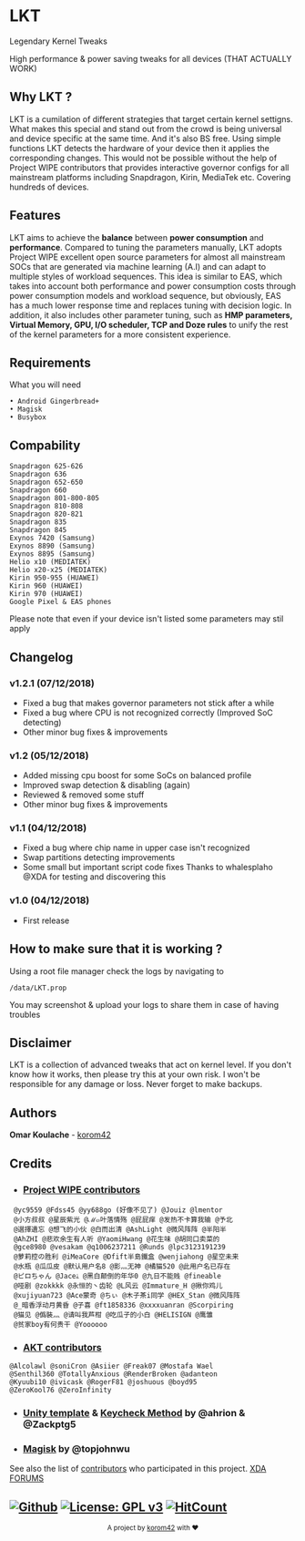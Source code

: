 # LKT
Legendary Kernel Tweaks

High performance & power saving tweaks for all devices (THAT ACTUALLY WORK)

## Why LKT ?
LKT is a cumilation of different strategies that target certain kernel settigns. What makes this special and stand out from the crowd is being universal and device specific at the same time. And it's also BS free. Using simple functions LKT detects the hardware of your device then it applies the corresponding changes. This would not be possible without the help of Project WIPE contributors that provides interactive governor configs for all mainstream platforms including Snapdragon, Kirin, MediaTek etc. Covering hundreds of devices.

## Features
LKT aims to achieve the **balance** between **power consumption** and **performance**.
Compared to tuning the parameters manually, LKT adopts Project WIPE excellent open source parameters for almost all mainstream SOCs that are generated via machine learning (A.I) and can adapt to multiple styles of workload sequences. This idea is similar to EAS, which takes into account both performance and power consumption costs through power consumption models and workload sequence, but obviously, EAS has a much lower response time and replaces tuning with decision logic. In addition, it also includes other parameter tuning, such as **HMP parameters, Virtual Memory, GPU, I/O scheduler, TCP and Doze rules** to unify the rest of the kernel parameters for a more consistent experience.

## Requirements
What you will need 

```
• Android Gingerbread+
• Magisk
• Busybox
```

## Compability
```
Snapdragon 625-626
Snapdragon 636
Snapdragon 652-650
Snapdragon 660
Snapdragon 801-800-805
Snapdragon 810-808
Snapdragon 820-821
Snapdragon 835
Snapdragon 845
Exynos 7420 (Samsung)
Exynos 8890 (Samsung)
Exynos 8895 (Samsung)
Helio x10 (MEDIATEK)
Helio x20-x25 (MEDIATEK)
Kirin 950-955 (HUAWEI)
Kirin 960 (HUAWEI)
Kirin 970 (HUAWEI)
Google Pixel & EAS phones
```
Please note that even if your device isn't listed some parameters may stil apply

## Changelog
### v1.2.1 (07/12/2018)
- Fixed a bug that makes governor parameters not stick after a while
- Fixed a bug where CPU is not recognized correctly (Improved SoC detecting)
- Other minor bug fixes & improvements

### v1.2 (05/12/2018)
- Added missing cpu boost for some SoCs on balanced profile
- Improved swap detection & disabling (again)
- Reviewed & removed some stuff
- Other minor bug fixes & improvements

### v1.1 (04/12/2018)
- Fixed a bug where chip name in upper case isn't recognized
- Swap partitions detecting improvements
- Some small but important script code fixes
 Thanks to whalesplaho @XDA for testing and discovering this

### v1.0 (04/12/2018)
- First release

## How to make sure that it is working ?
Using a root file manager check the logs by navigating to
```
/data/LKT.prop
```
You may screenshot & upload your logs to share them in case of having troubles

## Disclaimer
LKT is a collection of advanced tweaks that act on kernel level. If you don't know how it works, then please try this at your own risk. I won't be responsible for any damage or loss. Never forget to make backups.

## Authors

**Omar Koulache** - [korom42](https://github.com/korom42)

## Credits
- ### [Project WIPE contributors](https://github.com/yc9559/cpufreq-interactive-opt/tree/master/project/20180603-2) 
```
 @yc9559 @Fdss45 @yy688go (好像不见了) @Jouiz @lmentor
 @小方叔叔 @星辰紫光 @ℳ๓叶落情殇 @屁屁痒 @发热不卡算我输 @予北 
 @選擇遺忘 @想飞的小伙 @白而出清 @AshLight @微风阵阵 @半阳半
 @AhZHI @悲欢余生有人听 @YaomiHwang @花生味 @胡同口卖菜的
 @gce8980 @vesakam @q1006237211 @Runds @lpc3123191239 
 @萝莉控の胜利 @iMeaCore @Dfift半島鐵盒 @wenjiahong @星空未来
 @水瓶 @瓜瓜皮 @默认用户名8 @影灬无神 @橘猫520 @此用户名已存在
 @ピロちゃん @Jaceﮥ @黑白颠倒的年华0 @九日不能贱 @fineable
 @哑剧 @zokkkk @永恒的丶齿轮 @L风云 @Immature_H @揪你鸡儿
 @xujiyuan723 @Ace蒙奇 @ちぃ @木子茶i同学 @HEX_Stan @微风阵阵
 @_暗香浮动月黄昏 @子喜 @ft1858336 @xxxxuanran @Scorpiring
 @猫见 @僞裝灬 @请叫我芦柑 @吃瓜子的小白 @HELISIGN @鹰雏
 @贫家boy有何贵干 @Yoooooo
```
- ### [AKT contributors](https://github.com/mostafawael/OP5-AKT) 
```
@Alcolawl @soniCron @Asiier @Freak07 @Mostafa Wael 
@Senthil360 @TotallyAnxious @RenderBroken @adanteon  
@Kyuubi10 @ivicask @RogerF81 @joshuous @boyd95 
@ZeroKool76 @ZeroInfinity
```
- ### [Unity template](https://forum.xda-developers.com/android/software/module-audio-modification-library-t3579612) & [Keycheck Method](https://forum.xda-developers.com/android/software/guide-volume-key-selection-flashable-zip-t3773410) by @ahrion & @Zackptg5 

- ### [Magisk](https://github.com/topjohnwu/Magisk) by @topjohnwu

See also the list of [contributors](https://github.com/korom42/LKT/contributors) who participated in this project.
[XDA FORUMS](https://forum.xda-developers.com/apps/magisk/xz-lxt-1-0-insane-battery-life-12h-sot-t3700688)

[![Github](https://img.shields.io/badge/Github-Source-black.svg)](https://github.com/korom42/LKT) [![License: GPL v3](https://img.shields.io/badge/License-GPLv3-blue.svg)](https://www.gnu.org/licenses/gpl-3.0) [![HitCount](http://hits.dwyl.io/Korom42/LKT.svg)](http://hits.dwyl.io/Korom42/LKT)
---
<p align="center"><sub>A project by <a href="https://forum.xda-developers.com/member.php?u=5033594" target="_blank">korom42</a> with ❤<p>
 
<p align="center"
